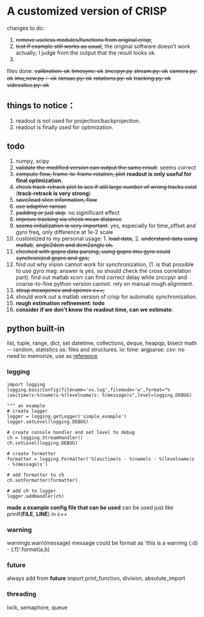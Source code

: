 # A customized version of CRISP



changes to do:

1. ~~remove useless modules/functions from original crisp~~;
2. ~~test if example still works as usual~~; the original software doesn't work actually; I judge
from the output that the result looks ok.
3.


files done:
~~calibration: ok~~
~~timesync: ok~~
~~znccpyr.py~~
~~stream.py: ok~~
~~camera.py: ok~~
~~imu_new.py： ok~~
~~ransac.py: ok~~
~~rotations.py: ok~~
~~tracking.py: ok~~
~~videoslice.py: ok~~

## things to notice：
1. readout is not used for projection/backprojection.
2. readout is finally used for optimization.

## todo
1. numpy, scipy 
2. ~~validate the modified version can output the same result~~: seems correct
3. ~~compute flow, frame-to-frame rotation, plot~~
**readout is only useful for final optimization.**
6. ~~check track-retrack plot to see if still large number of wrong tracks exist~~ (**track-retrack is very strong**)
7. ~~save/load slice information, flow~~
8. ~~use adaptive ransac~~
9. ~~padding or just skip~~: no siginificant effect
10. ~~improve tracking via check mean distance~~
10. ~~seems initialization is very important~~: yes, especially for time_offset and gyro freq, only difference at 1e-2 scale
11. customized to my personal usage: 1. ~~load data~~; 2. ~~understand data using matlab~~; ~~angle2dcm and dcm2angle ok.~~
12. ~~checked with gopro data parsing, using gopro imu gyro could synchronized gopro and gps;~~ 
13. find out why vision cannot work for synchronization, (1. is that possible to use gyro mag: answer is yes, so should check the cross correlation part). find out matlab xcorr can find correct delay while znccpyr and coarse-to-fine python version cannot. rely on manual rough alignment.
14. ~~steup mexopencv and opencv c++;~~
15. should work out a matlab version of crisp for automatic synchronization.
12. **rough estimation refinement: todo**
5. **consider if we don't know the readout time, can we estimate**: 

## python built-in
list, tuple, range, dict, set
datetime, collections, deque, heapqp, bisect
math -- random, statistics
os: files and structures.
io: 
time: 
argparse:
csv:
no need to memorize, use as [reference](https://docs.python.org/zh-cn/3/library/index.html)

### logging
```
import logging
logging.basicConfig(filename='xx.log',filemode='w',format="%(asctime)s-%(name)s-%(levelname)s: %(message)s",level=logging.DEBUG)

""" an example
# create logger
logger = logging.getLogger('simple_example')
logger.setLevel(logging.DEBUG)

# create console handler and set level to debug
ch = logging.StreamHandler()
ch.setLevel(logging.DEBUG)

# create formatter
formatter = logging.Formatter('%(asctime)s - %(name)s - %(levelname)s - %(message)s')

# add formatter to ch
ch.setFormatter(formatter)

# add ch to logger
logger.addHandler(ch)
```
**made a example config file that can be used**
can be used just like printf(__FILE__, __LINE__) in c++

### warning
warnings.warn(message)
message could be format as
'this is a warning {:d} - {:f}'.format(a,b)

### future
always add
from __future__ import print_function, division, absolute_import

### threading
lock, semaphore, queue

